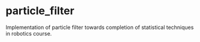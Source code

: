 # particle_filter
Implementation of particle filter towards completion of statistical techniques in robotics course. 
